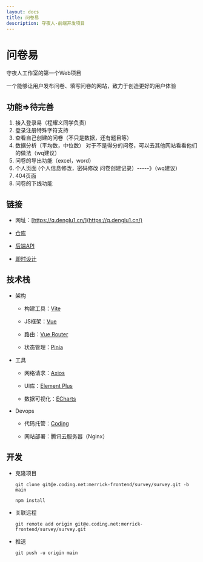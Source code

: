 ```yaml
---
layout: docs
title: 问卷易
description: 守夜人-前端开发项目
---
```


# 问卷易

守夜人工作室的第一个Web项目

一个能够让用户发布问卷、填写问卷的网站，致力于创造更好的用户体验

## 功能=>待完善
1. 接入登录易（程耀义同学负责）
2. 登录注册特殊字符支持
3. 查看自己创建的问卷（不只是数据，还有题目等）
4. 数据分析（平均数，中位数）
对于不是得分的问卷，可以去其他网站看看他们的做法（wq建议）
5. 问卷的导出功能（excel，word）
6. 个人页面
(个人信息修改，密码修改
问卷创建记录）-----》（wq建议）
7. 404页面
8. 问卷的下线功能

## 链接

- 网址：[https://q.denglu1.cn/](https://q.denglu1.cn/)

- [仓库](https://merrick-frontend.coding.net/p/survey/d/survey/git)

- [后端API](https://www.eolink.com/share/index?shareCode=JffpuD)

- [即时设计](https://js.design/f/8plQZ9?topPermission=3&p=mDFYoMNU7b)

## 技术栈

- 架构

    - 构建工具：[Vite](https://cn.vitejs.dev/)

    - JS框架：[Vue](https://cn.vuejs.org/)

    - 路由：[Vue Router](https://router.vuejs.org/zh/)

    - 状态管理：[Pinia](https://pinia.web3doc.top/)

- 工具

    - 网络请求：[Axios](https://www.axios-http.cn/)

    - UI库：[Element Plus](https://element-plus.gitee.io/zh-CN/)

    - 数据可视化：[ECharts](https://echarts.apache.org/zh/index.html)

- Devops

    - 代码托管：[Coding](https://coding.net/)

    - 网站部署：腾讯云服务器（Nginx）

## 开发

- 克隆项目

    `git clone git@e.coding.net:merrick-frontend/survey/survey.git -b main`

    `npm install`

- 关联远程

    `git remote add origin git@e.coding.net:merrick-frontend/survey/survey.git`

- 推送

    `git push -u origin main`
